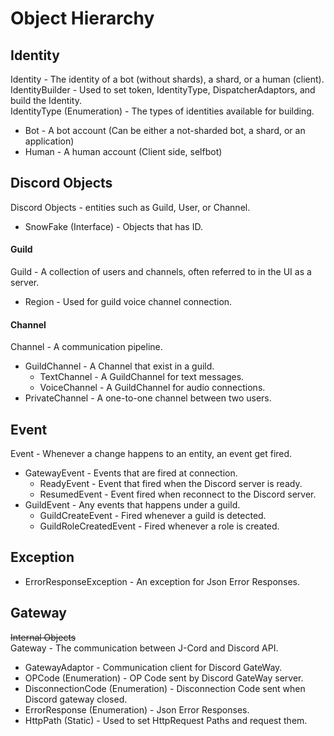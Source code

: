 # Object Hierarchy

## Identity
Identity - The identity of a bot (without shards), a shard, or a human (client).
<br />
IdentityBuilder - Used to set token, IdentityType, DispatcherAdaptors,
and build the Identity.
<br />
IdentityType (Enumeration) - The types of identities available for building.
 - Bot - A bot account (Can be either a not-sharded bot, a shard, or an application)
 - Human - A human account (Client side, selfbot)

## Discord Objects
Discord Objects - entities such as Guild, User, or Channel.
 - SnowFake (Interface) - Objects that has ID.

#### Guild
Guild - A collection of users and channels, often referred to in the UI as a server.
 - Region - Used for guild voice channel connection.

#### Channel
Channel - A communication pipeline.
 - GuildChannel - A Channel that exist in a guild.
   - TextChannel - A GuildChannel for text messages.
   - VoiceChannel - A GuildChannel for audio connections.
 - PrivateChannel - A one-to-one channel between two users.

## Event
Event - Whenever a change happens to an entity, an event get fired.
 - GatewayEvent - Events that are fired at connection.
   - ReadyEvent - Event that fired when the Discord server is ready.
   - ResumedEvent - Event fired when reconnect to the Discord server.
 - GuildEvent - Any events that happens under a guild.
   - GuildCreateEvent - Fired whenever a guild is detected.
   - GuildRoleCreatedEvent - Fired whenever a role is created.

## Exception
 - ErrorResponseException - An exception for Json Error Responses.

## Gateway
 ~~Internal Objects~~
<br />
Gateway - The communication between J-Cord and Discord API.
 - GatewayAdaptor - Communication client for Discord GateWay.
 - OPCode (Enumeration) - OP Code sent by Discord GateWay server.
 - DisconnectionCode (Enumeration) - Disconnection Code sent when Discord gateway closed.
 - ErrorResponse (Enumeration) - Json Error Responses.
 - HttpPath (Static) - Used to set HttpRequest Paths and request them.